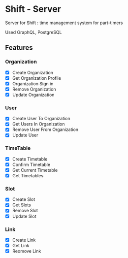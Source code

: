 # Shift - Server

Server for Shift : time management system for part-timers

Used GraphQL, PostgreSQL

## Features

### Organization

- [x] Create Organization
- [x] Get Organization Profile
- [x] Organization Sign in
- [x] Remove Organization
- [x] Update Organization

### User

- [x] Create User To Organization
- [x] Get Users In Organization
- [x] Remove User From Organization
- [x] Update User

### TimeTable

- [x] Create Timetable
- [x] Confirm Timetable
- [x] Get Current Timetable
- [x] Get Timetables

### Slot

- [x] Create Slot
- [x] Get Slots
- [x] Remove Slot
- [x] Update Slot

### Link

- [x] Create Link
- [x] Get Link
- [x] Reomove Link
